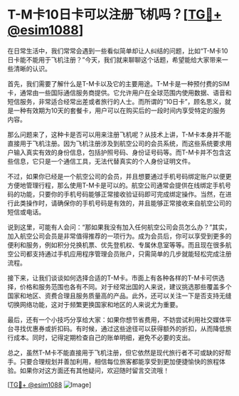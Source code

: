 # T-M卡10日卡可以注册飞机吗？[[TG💪+ @esim1088](https://t.me/s/esim1088)]

在日常生活中，我们常常会遇到一些看似简单却让人纠结的问题，比如“T-M卡10日卡能不能用于飞机注册？”今天，我们就来聊聊这个话题，希望能给大家带来一些清晰的认识。

首先，我们需要了解什么是T-M卡以及它的主要用途。T-M卡是一种预付费的SIM卡，通常由一些国际通信服务商提供。它允许用户在全球范围内使用数据、语音和短信服务，非常适合经常出差或者旅行的人士。而所谓的“10日卡”，顾名思义，就是一种有效期为10天的套餐卡，用户可以在购买后的一段时间内享受特定的服务内容。

那么问题来了，这种卡是否可以用来注册飞机呢？从技术上讲，T-M卡本身并不能直接用于飞机注册。因为飞机注册涉及到航空公司的会员系统，而这些系统要求用户输入真实有效的身份信息，包括护照号码、身份证号码等。而T-M卡并不包含这些信息，它只是一个通信工具，无法代替真实的个人身份证明文件。

不过，如果你已经是一个航空公司的会员，并且想要通过手机号码绑定账户以便更方便地管理行程，那么使用T-M卡是可以的。航空公司通常会提供在线绑定手机号码的功能，只要你的手机号码能够正常接收验证码即可完成绑定操作。当然，在进行此类操作时，请确保你的手机号码是有效的，并且能够正常接收来自航空公司的短信或电话。

说到这里，可能有人会问：“那如果我没有加入任何航空公司会员怎么办？”其实，加入航空公司会员是非常值得推荐的一项行为。成为会员后，你可以享受到更多的便利和服务，例如积分兑换机票、优先登机权、专属休息室等等。而且现在很多航空公司都支持通过手机应用程序管理会员账户，只需简单的几步就能轻松完成注册流程。

接下来，让我们谈谈如何选择合适的T-M卡。市面上有各种各样的T-M卡可供选择，价格和服务范围也各有不同。对于经常出国的人来说，建议挑选那些覆盖多个国家和地区、资费合理且服务质量高的产品。此外，还可以关注一下是否支持无缝切换网络功能，这对于频繁更换国家和地区的人来说尤为重要。

最后，还有一个小技巧分享给大家：如果你想节省费用，不妨尝试利用社交媒体平台寻找优惠券或折扣码。有时候，通过这些途径可以获得额外的折扣，从而降低旅行成本。同时，记得定期检查自己的账单明细，避免不必要的支出。

总之，虽然T-M卡不能直接用于飞机注册，但它依然是现代旅行者不可或缺的好帮手。只要合理规划并善加利用，相信每位旅客都能享受到更加便捷愉快的旅程体验。如果你对这方面还有其他疑问，欢迎随时留言交流哦！

[[TG💪+ @esim1088](https://t.me/s/esim1088) ![Image](https://i.postimg.cc/4NQfJmqS/Snipaste-2025-05-13-00-14-12.png)]